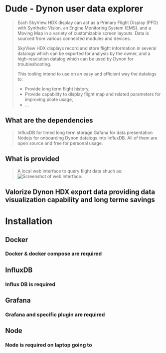 # Dude - Dynon user data explorer

> Each SkyView HDX display can act as a Primary Flight Display (PFD) with Synthetic Vision, an
Engine Monitoring System (EMS), and a Moving Map in a variety of customizable screen
layouts. Data is sourced from various connected modules and devices.
>
> SkyView HDX displays record and store flight information in several datalogs which can be
exported for analysis by the owner, and a high-resolution datalog which can be used by Dynon
for troubleshooting. 
>
> This tooling intend to use on an easy and efficient way the datalogs to:  
>  - Provide long term flight history,
>  - Provide capability to display flight map and related parameters for improving pilote usage,
>  - ...

## What are the dependencies
> InfluxDB for timed long term storage
> Gafana for data presentation
> Nodejs for onboarding Dynon datalogs into InfluxDB.
> All of them are open source and free for personal usage.

## What is provided
> A local web interface to query flight data shuch as:
![Screenshot of web interface.](https://myoctocat.com/assets/images/base-octocat.svg)

## Valorize Dynon HDX export data providing data visualization capability and long terme savings

# Installation
## Docker
### Docker & docker compose are required

## InfluxDB
### Influx DB is required

## Grafana
### Grafana and specific plugin are required 

## Node
### Node is required on laptop going to 
